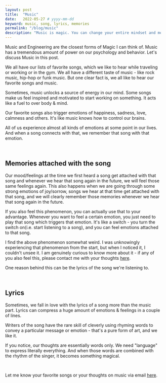 ```yaml
---
layout: post
title:  "Music"
date:   2022-05-27 # yyyy-mm-dd
keyword: music, song, lyrics, memories
permalink: "/blog/music"
description: "Music is magic. You can change your entire mindset and mood with just a song."
---
```


Music and Engineering are the closest forms of Magic I can think of. Music has a tremendous amount of power on our psychology and behavior. Let's discuss Music in this post.

We all have our lists of favorite songs, which we like to hear while traveling or working or in the gym. We all have a different taste of music - like rock music, hip-hop or funk music. But one clear fact is, we all like to hear our favorite songs and music.   

Sometimes, music unlocks a source of energy in our mind. Some songs make us feel inspired and motivated to start working on something. It acts like a fuel to over body & mind.

Our favorite songs also trigger emotions of happiness, sadness, love, calmness and others. It's like music knows how to control our brains.

All of us experience almost all kinds of emotions at some point in our lives. And when a song connects with that, we remember that song with that emotion.  

<br/>

## Memories attached with the song

Our mood/feelings at the time we first heard a song get attached with that song and whenever we hear that song again in the future, we will feel those same feelings again. This also happens when we are going through some strong emotions of joy/sorrow, songs we hear at that time get attached with that song, and we will clearly remember those memories whenever we hear that song again in the future.

If you also feel this phenomenon, you can actually use that to your advantage. Whenever you want to feel a certain emotion, you just need to play that song which triggers that emotion. It's like a switch - you turn the switch on(i.e. start listening to a song), and you can feel emotions attached to that song.

I find the above phenomenon somewhat weird. I was unknowingly experiencing that phenomenon from the start, but when I noticed it, I couldn't unsee it. I am genuinely curious to know more about it - if any of you also feel this, please contact me with your thoughts <a href="https://prashantkikani.com/contact" target="_blank">here</a>.

One reason behind this can be the lyrics of the song we're listening to. 

<br/>

## Lyrics

Sometimes, we fall in love with the lyrics of a song more than the music part. Lyrics can compress a huge amount of emotions & feelings in a couple of lines.

Writers of the song have the rare skill of cleverly using rhyming words to convey a particular message or emotion - that's a pure form of art, and we like it.  

If you notice, our thoughts are essentially words only. We need "language" to express literally everything. And when those words are combined with the rhythm of the singer, it becomes something magical. 

<br/>

Let me know your favorite songs or your thoughts on music via email <a href="https://prashantkikani.com/contact" target="_blank">here</a>.



